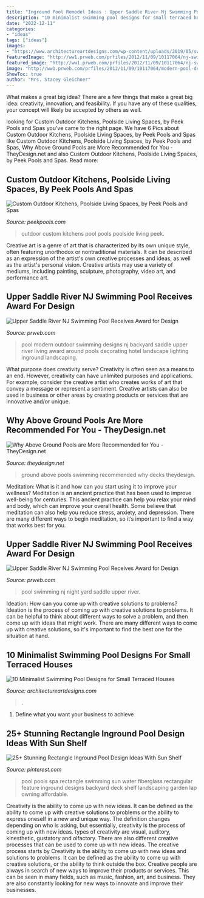 ```yaml
---
title: "Inground Pool Remodel Ideas : Upper Saddle River Nj Swimming Pool Receives Award For Design"
description: "10 minimalist swimming pool designs for small terraced houses"
date: "2022-12-11"
categories:
- "ideas"
tags: ["ideas"]
images:
- "https://www.architectureartdesigns.com/wp-content/uploads/2019/05/swimming-pool6.jpg"
featuredImage: "http://ww1.prweb.com/prfiles/2012/11/09/10117064/nj-swimming-pool.jpg"
featured_image: "http://ww1.prweb.com/prfiles/2012/11/09/10117064/nj-swimming-pool.jpg"
image: "http://ww1.prweb.com/prfiles/2012/11/09/10117064/modern-pool-design-nj.jpg"
ShowToc: true
author: "Mrs. Stacey Gleichner"
---
```



What makes a great big idea?
There are a few things that make a great big idea: creativity, innovation, and feasibility. If you have any of these qualities, your concept will likely be accepted by others as well.

	

		
looking for Custom Outdoor Kitchens, Poolside Living Spaces, by Peek Pools and Spas you've came to the right page. We have 6 Pics about Custom Outdoor Kitchens, Poolside Living Spaces, by Peek Pools and Spas like Custom Outdoor Kitchens, Poolside Living Spaces, by Peek Pools and Spas, Why Above Ground Pools are More Recommended for You - TheyDesign.net and also Custom Outdoor Kitchens, Poolside Living Spaces, by Peek Pools and Spas. Read more:
		
    
## Custom Outdoor Kitchens, Poolside Living Spaces, By Peek Pools And Spas

<img loading=lazy src="https://www.peekpools.com/images/custom-firepit2.jpg" onerror="this.onerror=null;this.src='https://tse3.mm.bing.net/th?id=OIP.2d-HhsLXoVKshDuDNqXV_QHaD_&amp;pid=15.1';" alt="Custom Outdoor Kitchens, Poolside Living Spaces, by Peek Pools and Spas">

_Source: peekpools.com_

>outdoor custom kitchens pool pools poolside living peek. 

	

Creative art is a genre of art that is characterized by its own unique style, often featuring unorthodox or nontraditional materials. It can be described as an expression of the artist's own creative processes and ideas, as well as the artist's personal vision. Creative artists may use a variety of mediums, including painting, sculpture, photography, video art, and performance art.

    
## Upper Saddle River NJ Swimming Pool Receives Award For Design

<img loading=lazy src="http://ww1.prweb.com/prfiles/2012/11/09/10117064/modern-pool-design-nj.jpg" onerror="this.onerror=null;this.src='https://tse3.mm.bing.net/th?id=OIP.kcuv3_r-1pCtmPi4UsOGxAHaE9&amp;pid=15.1';" alt="Upper Saddle River NJ Swimming Pool Receives Award for Design">

_Source: prweb.com_

>pool modern outdoor swimming designs nj backyard saddle upper river living award around pools decorating hotel landscape lighting inground landscaping. 

	

What purpose does creativity serve?
Creativity is often seen as a means to an end. However, creativity can have unlimited purposes and applications. For example, consider the creative artist who creates works of art that convey a message or represent a sentiment. Creative artists can also be used in business or other areas by creating products or services that are innovative and/or unique.

    
## Why Above Ground Pools Are More Recommended For You - TheyDesign.net

<img loading=lazy src="http://theydesign.net/wp-content/uploads/2017/07/40-uniquely-awesome-above-ground-pools-with-decks-swimming-in-above-ground-pools-why-above-ground-pools-are-more-recommended-for-you-e1499324613311.jpg" onerror="this.onerror=null;this.src='https://tse3.mm.bing.net/th?id=OIP.HHMWUBxT9spOqOinSoOuuQHaFX&amp;pid=15.1';" alt="Why Above Ground Pools are More Recommended for You - TheyDesign.net">

_Source: theydesign.net_

>ground above pools swimming recommended why decks theydesign. 

	

Meditation: What is it and how can you start using it to improve your wellness?
Meditation is an ancient practice that has been used to improve well-being for centuries. This ancient practice can help you relax your mind and body, which can improve your overall health. Some believe that meditation can also help you reduce stress, anxiety, and depression. There are many different ways to begin meditation, so it’s important to find a way that works best for you.

    
## Upper Saddle River NJ Swimming Pool Receives Award For Design

<img loading=lazy src="http://ww1.prweb.com/prfiles/2012/11/09/10117064/nj-swimming-pool.jpg" onerror="this.onerror=null;this.src='https://tse2.mm.bing.net/th?id=OIP.MZZ0Ud739S7Z4kwSmkuS_wHaE9&amp;pid=15.1';" alt="Upper Saddle River NJ Swimming Pool Receives Award for Design">

_Source: prweb.com_

>pool swimming nj night yard saddle upper river. 

	

Ideation: How can you come up with creative solutions to problems?
Ideation is the process of coming up with creative solutions to problems. It can be helpful to think about different ways to solve a problem, and then come up with ideas that might work. There are many different ways to come up with creative solutions, so it's important to find the best one for the situation at hand.

    
## 10 Minimalist Swimming Pool Designs For Small Terraced Houses

<img loading=lazy src="https://www.architectureartdesigns.com/wp-content/uploads/2019/05/swimming-pool6.jpg" onerror="this.onerror=null;this.src='https://tse2.mm.bing.net/th?id=OIP.IDMGnhigfOSWrA1f-uWlzgHaJ4&amp;pid=15.1';" alt="10 Minimalist Swimming Pool Designs for Small Terraced Houses">

_Source: architectureartdesigns.com_

>. 

	

1. Define what you want your business to achieve 

    
## 25+ Stunning Rectangle Inground Pool Design Ideas With Sun Shelf

<img loading=lazy src="https://i.pinimg.com/736x/c0/35/1a/c0351a07ebe84a204c165d761b0216bb.jpg" onerror="this.onerror=null;this.src='https://tse3.mm.bing.net/th?id=OIP.oVdGAgoGN60iVKdK25rfjAHaE8&amp;pid=15.1';" alt="25+ Stunning Rectangle Inground Pool Design Ideas With Sun Shelf">

_Source: pinterest.com_

>pool pools spa rectangle swimming sun water fiberglass rectangular feature inground designs backyard deck shelf landscaping garden lap owning affordable. 

	

Creativity is the ability to come up with new ideas. It can be defined as the ability to come up with creative solutions to problems or the ability to express oneself in a new and unique way. The definition changes depending on who is asking, but essentially, creativity is the process of coming up with new ideas. types of creativity are visual, auditory, kinesthetic, gustatory and olfactory. There are also different creative processes that can be used to come up with new ideas. The creative process starts by
Creativity is the ability to come up with new ideas and solutions to problems. It can be defined as the ability to come up with creative solutions, or the ability to think outside the box. Creative people are always in search of new ways to improve their products or services. This can be seen in many fields, such as music, fashion, art, and business. They are also constantly looking for new ways to innovate and improve their businesses.


